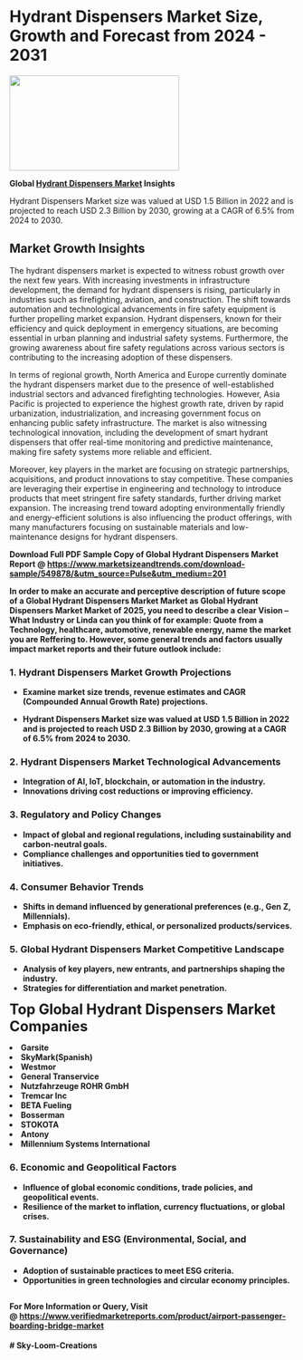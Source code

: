 <H1>Hydrant Dispensers Market Size, Growth and Forecast from 2024 - 2031</H1><img class="aligncenter size-medium wp-image-584254" src="https://thirdeyenews.in/wp-content/uploads/2024/09/Global-Market-Research-300x168.jpeg" alt="" width="300" height="168" /><p><strong>Global&nbsp;<a href="https://www.marketsizeandtrends.com/download-sample/549878/&amp;utm_source=Pulse&amp;utm_medium=201">Hydrant Dispensers Market</a> Insights</strong></p><p>Hydrant Dispensers Market size was valued at USD 1.5 Billion in 2022 and is projected to reach USD 2.3 Billion by 2030, growing at a CAGR of 6.5% from 2024 to 2030.</p><p><h2>Market Growth Insights</h2> <p>The hydrant dispensers market is expected to witness robust growth over the next few years. With increasing investments in infrastructure development, the demand for hydrant dispensers is rising, particularly in industries such as firefighting, aviation, and construction. The shift towards automation and technological advancements in fire safety equipment is further propelling market expansion. Hydrant dispensers, known for their efficiency and quick deployment in emergency situations, are becoming essential in urban planning and industrial safety systems. Furthermore, the growing awareness about fire safety regulations across various sectors is contributing to the increasing adoption of these dispensers.</p> <p><strong></strong></p> <p>In terms of regional growth, North America and Europe currently dominate the hydrant dispensers market due to the presence of well-established industrial sectors and advanced firefighting technologies. However, Asia Pacific is projected to experience the highest growth rate, driven by rapid urbanization, industrialization, and increasing government focus on enhancing public safety infrastructure. The market is also witnessing technological innovation, including the development of smart hydrant dispensers that offer real-time monitoring and predictive maintenance, making fire safety systems more reliable and efficient.</p> <p>Moreover, key players in the market are focusing on strategic partnerships, acquisitions, and product innovations to stay competitive. These companies are leveraging their expertise in engineering and technology to introduce products that meet stringent fire safety standards, further driving market expansion. The increasing trend toward adopting environmentally friendly and energy-efficient solutions is also influencing the product offerings, with many manufacturers focusing on sustainable materials and low-maintenance designs for hydrant dispensers.</p> <p><strong></p><p><span class=""><strong>Download Full PDF Sample Copy of Global Hydrant Dispensers Market Report</strong> @ <a href="https://www.marketsizeandtrends.com/download-sample/549878/&amp;utm_source=Pulse&amp;utm_medium=201" target="_blank">https://www.marketsizeandtrends.com/download-sample/549878/&amp;utm_source=Pulse&amp;utm_medium=201</a></span></p><p>In order to make an accurate and perceptive description of future scope of a Global&nbsp;Hydrant Dispensers Market Market as Global&nbsp;Hydrant Dispensers Market Market of 2025, you need to describe a clear Vision &ndash; What Industry or Linda can you think of for example: Quote from a Technology, healthcare, automotive, renewable energy, name the market you are Reffering to. However, some general trends and factors usually impact market reports and their future outlook include:</p><h3>1.&nbsp;<strong>Hydrant Dispensers Market Growth Projections</strong></h3><ul><li>Examine market size trends, revenue estimates and CAGR (Compounded Annual Growth Rate) projections.</li><li><p>Hydrant Dispensers Market size was valued at USD 1.5 Billion in 2022 and is projected to reach USD 2.3 Billion by 2030, growing at a CAGR of 6.5% from 2024 to 2030.</p></li></ul><h3>2.&nbsp;<strong>Hydrant Dispensers Market Technological Advancements</strong></h3><ul><li>Integration of AI, IoT, blockchain, or automation in the industry.</li><li>Innovations driving cost reductions or improving efficiency.</li></ul><h3>3.&nbsp;<strong>Regulatory and Policy Changes</strong></h3><ul><li>Impact of global and regional regulations, including sustainability and carbon-neutral goals.</li><li>Compliance challenges and opportunities tied to government initiatives.</li></ul><h3>4.&nbsp;<strong>Consumer Behavior Trends</strong></h3><ul><li>Shifts in demand influenced by generational preferences (e.g., Gen Z, Millennials).</li><li>Emphasis on eco-friendly, ethical, or personalized products/services.</li></ul><h3>5.&nbsp;<strong>Global Hydrant Dispensers Market Competitive Landscape</strong></h3><ul><li>Analysis of key players, new entrants, and partnerships shaping the industry.</li><li>Strategies for differentiation and market penetration.</li></ul><p data-pm-slice="1 1 []"><span style="color: inherit; font-family: inherit; font-size: 25px;">Top Global Hydrant Dispensers Market Companies</span></p><div class="" data-test-id=""><p><li>Garsite</li><li> SkyMark(Spanish)</li><li> Westmor</li><li> General Transervice</li><li> Nutzfahrzeuge ROHR GmbH</li><li> Tremcar Inc</li><li> BETA Fueling</li><li> Bosserman</li><li> STOKOTA</li><li> Antony</li><li> Millennium Systems International</li></p></div><h3>6.&nbsp;<strong>Economic and Geopolitical Factors</strong></h3><ul><li>Influence of global economic conditions, trade policies, and geopolitical events.</li><li>Resilience of the market to inflation, currency fluctuations, or global crises.</li></ul><h3>7.&nbsp;<strong>Sustainability and ESG (Environmental, Social, and Governance)</strong></h3><ul><li>Adoption of sustainable practices to meet ESG criteria.</li><li>Opportunities in green technologies and circular economy principles.</li></ul><h2><strong style="font-size: 14px;">For More Information or Query, Visit @&nbsp;</strong><a style="background-color: #ffffff; font-size: 14px;" href="https://www.marketsizeandtrends.com/report/hydrant-dispensers-market/" target="_blank">https://www.verifiedmarketreports.com/product/airport-passenger-boarding-bridge-market</a></h2># Sky-Loom-Creations
